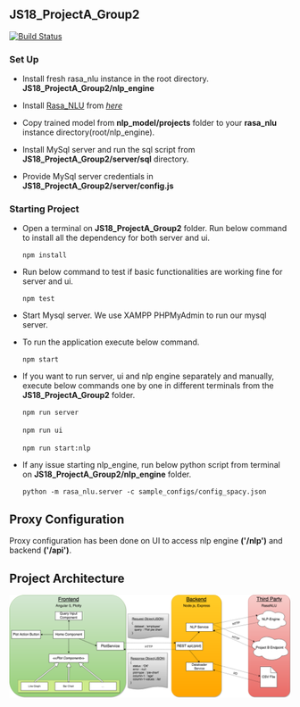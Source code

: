 ## JS18_ProjectA_Group2

[![Build Status](https://travis-ci.org/Rostlab/JS18_ProjectA_Group2.svg?branch=develop)](https://travis-ci.org/Rostlab/JS18_ProjectA_Group2)

### Set Up

- Install fresh rasa_nlu instance in the root directory. **JS18_ProjectA_Group2/nlp_engine**
   
- Install [Rasa_NLU](https://nlu.rasa.com/installation.html) from *[here](https://nlu.rasa.com/installation.html)*
   
- Copy trained model from **nlp_model/projects** folder to your **rasa_nlu** instance directory(root/nlp_engine).

- Install MySql server and run the sql script from **JS18_ProjectA_Group2/server/sql** directory.
   
- Provide MySql server credentials in **JS18_ProjectA_Group2/server/config.js**
   
### Starting Project

- Open a terminal on **JS18_ProjectA_Group2** folder. 
Run below command to install all the dependency for both server and ui.
  
      npm install

- Run below command to test if basic functionalities are working fine for server and ui.

      npm test

- Start Mysql server. We use XAMPP PHPMyAdmin to run our mysql server.

- To run the application execute below command.
  
      npm start

- If you want to run server, ui and nlp engine separately and manually, execute below
commands one by one in different terminals from the **JS18_ProjectA_Group2** folder. 

      npm run server

      npm run ui
  
      npm run start:nlp
      
- If any issue starting nlp_engine, run below python script from terminal on **JS18_ProjectA_Group2/nlp_engine** folder.

      python -m rasa_nlu.server -c sample_configs/config_spacy.json

## Proxy Configuration

Proxy configuration has been done on UI to access nlp engine **('/nlp')** and backend **('/api')**.

## Project Architecture

![Project Architecture](https://github.com/Rostlab/JS18_ProjectA_Group2/blob/develop/mockups/Team%202.%20Project%20Architecture.png)
